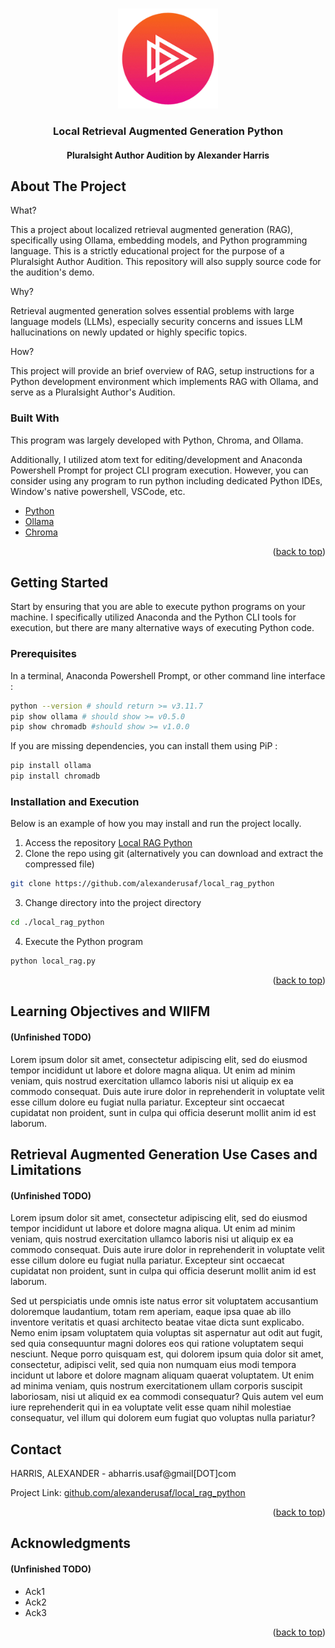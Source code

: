 <a id="readme-top"></a>
<!-- PROJECT LOGO -->
<br />
<div align="center">
  <a href="https://github.com/othneildrew/Best-README-Template">
    <img src="images/plsight_logo.png" alt="Logo" width="160">
  </a>

  <h3 align="center">Local Retrieval Augmented Generation Python</h3>

  <h4 align="center">
    Pluralsight Author Audition by Alexander Harris
  </h4>
</div>


<!-- ABOUT THE PROJECT -->
## About The Project

What?

This a project about localized retrieval augmented generation (RAG), specifically using Ollama, embedding models, and Python programming language. This is a strictly educational project for the purpose of a Pluralsight Author Audition. This repository will also supply source code for the audition's demo.

Why?

Retrieval augmented generation solves essential problems with large language models (LLMs), especially security concerns and issues LLM hallucinations on newly updated or highly specific topics.

How?

This project will provide an brief overview of RAG, setup instructions for a Python development environment which implements RAG with Ollama, and serve as a Pluralsight Author's Audition.

### Built With

This program was largely developed with Python, Chroma, and Ollama.

Additionally, I utilized atom text for editing/development and Anaconda Powershell Prompt for project CLI program execution. However, you can consider using any program to run python including dedicated Python IDEs, Window's native powershell, VSCode, etc.

* [Python][Python-url]
* [Ollama][Ollama-url]
* [Chroma][Chroma-url]

<p align="right">(<a href="#readme-top">back to top</a>)</p>

<!-- GETTING STARTED -->
## Getting Started

Start by ensuring that you are able to execute python programs on your machine. I specifically utilized Anaconda and the Python CLI tools for execution, but there are many alternative ways of executing Python code.

### Prerequisites

In a terminal, Anaconda Powershell Prompt, or other command line interface :
```sh
python --version # should return >= v3.11.7
pip show ollama # should show >= v0.5.0
pip show chromadb #should show >= v1.0.0
```

If you are missing dependencies, you can install them using PiP :
```sh
pip install ollama
pip install chromadb
```



### Installation and Execution

Below is an example of how you may install and run the project locally.

1. Access the repository [Local RAG Python](https://github.com/alexanderusaf/local_rag_python)
2. Clone the repo using git (alternatively you can download and extract the compressed file)
```sh
git clone https://github.com/alexanderusaf/local_rag_python
```
3. Change directory into the project directory
```sh
cd ./local_rag_python
```
4. Execute the Python program
```sh
python local_rag.py
```

<p align="right">(<a href="#readme-top">back to top</a>)</p>

## Learning Objectives and WIIFM
#### (Unfinished TODO)
Lorem ipsum dolor sit amet, consectetur adipiscing elit, sed do eiusmod tempor incididunt ut labore et dolore magna aliqua. Ut enim ad minim veniam, quis nostrud exercitation ullamco laboris nisi ut aliquip ex ea commodo consequat. Duis aute irure dolor in reprehenderit in voluptate velit esse cillum dolore eu fugiat nulla pariatur. Excepteur sint occaecat cupidatat non proident, sunt in culpa qui officia deserunt mollit anim id est laborum.

## Retrieval Augmented Generation Use Cases and Limitations
#### (Unfinished TODO)
Lorem ipsum dolor sit amet, consectetur adipiscing elit, sed do eiusmod tempor incididunt ut labore et dolore magna aliqua. Ut enim ad minim veniam, quis nostrud exercitation ullamco laboris nisi ut aliquip ex ea commodo consequat. Duis aute irure dolor in reprehenderit in voluptate velit esse cillum dolore eu fugiat nulla pariatur. Excepteur sint occaecat cupidatat non proident, sunt in culpa qui officia deserunt mollit anim id est laborum.

Sed ut perspiciatis unde omnis iste natus error sit voluptatem accusantium doloremque laudantium, totam rem aperiam, eaque ipsa quae ab illo inventore veritatis et quasi architecto beatae vitae dicta sunt explicabo. Nemo enim ipsam voluptatem quia voluptas sit aspernatur aut odit aut fugit, sed quia consequuntur magni dolores eos qui ratione voluptatem sequi nesciunt. Neque porro quisquam est, qui dolorem ipsum quia dolor sit amet, consectetur, adipisci velit, sed quia non numquam eius modi tempora incidunt ut labore et dolore magnam aliquam quaerat voluptatem. Ut enim ad minima veniam, quis nostrum exercitationem ullam corporis suscipit laboriosam, nisi ut aliquid ex ea commodi consequatur? Quis autem vel eum iure reprehenderit qui in ea voluptate velit esse quam nihil molestiae consequatur, vel illum qui dolorem eum fugiat quo voluptas nulla pariatur?
<!-- CONTACT -->
## Contact

HARRIS, ALEXANDER - abharris.usaf@gmail[DOT]com

Project Link: [github.com/alexanderusaf/local_rag_python](https://github.com/alexanderusaf/local_rag_python)

<p align="right">(<a href="#readme-top">back to top</a>)</p>

<!-- ACKNOWLEDGMENTS -->
## Acknowledgments
#### (Unfinished TODO)

* Ack1
* Ack2
* Ack3

<p align="right">(<a href="#readme-top">back to top</a>)</p>



<!-- MARKDOWN LINKS & IMAGES -->
<!-- https://www.markdownguide.org/basic-syntax/#reference-style-links -->
[Ollama-url]: https://ollama.com/
[Chroma-url]: https://github.com/chroma-core/chroma
[Python-url]: https://www.python.org/
[Pandas-url]: https://pandas.pydata.org/

